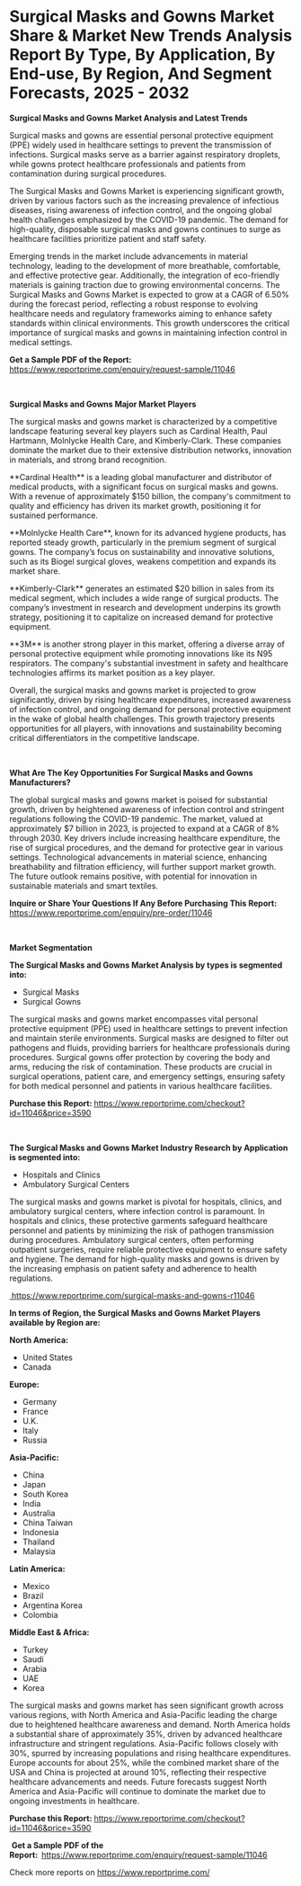 <p><h1>Surgical Masks and Gowns Market Share & Market New Trends Analysis Report By Type, By Application, By End-use, By Region, And Segment Forecasts, 2025 - 2032</h1></p><p><strong>Surgical Masks and Gowns Market Analysis and Latest Trends</strong></p>
<p><p>Surgical masks and gowns are essential personal protective equipment (PPE) widely used in healthcare settings to prevent the transmission of infections. Surgical masks serve as a barrier against respiratory droplets, while gowns protect healthcare professionals and patients from contamination during surgical procedures.</p><p>The Surgical Masks and Gowns Market is experiencing significant growth, driven by various factors such as the increasing prevalence of infectious diseases, rising awareness of infection control, and the ongoing global health challenges emphasized by the COVID-19 pandemic. The demand for high-quality, disposable surgical masks and gowns continues to surge as healthcare facilities prioritize patient and staff safety.</p><p>Emerging trends in the market include advancements in material technology, leading to the development of more breathable, comfortable, and effective protective gear. Additionally, the integration of eco-friendly materials is gaining traction due to growing environmental concerns. The Surgical Masks and Gowns Market is expected to grow at a CAGR of 6.50% during the forecast period, reflecting a robust response to evolving healthcare needs and regulatory frameworks aiming to enhance safety standards within clinical environments. This growth underscores the critical importance of surgical masks and gowns in maintaining infection control in medical settings.</p></p>
<p><strong>Get a Sample PDF of the Report:&nbsp;</strong> <a href="https://www.reportprime.com/enquiry/request-sample/11046?utm_campaign=2655&utm_medium=2&utm_source=Github&utm_content=ia&utm_term=20032025&utm_id=surgical-masks-and-gowns">https://www.reportprime.com/enquiry/request-sample/11046</a></p>
<p>&nbsp;</p>
<p><strong>Surgical Masks and Gowns Major Market Players</strong></p>
<p><p>The surgical masks and gowns market is characterized by a competitive landscape featuring several key players such as Cardinal Health, Paul Hartmann, Molnlycke Health Care, and Kimberly-Clark. These companies dominate the market due to their extensive distribution networks, innovation in materials, and strong brand recognition.</p><p>**Cardinal Health** is a leading global manufacturer and distributor of medical products, with a significant focus on surgical masks and gowns. With a revenue of approximately $150 billion, the company's commitment to quality and efficiency has driven its market growth, positioning it for sustained performance.</p><p>**Molnlycke Health Care**, known for its advanced hygiene products, has reported steady growth, particularly in the premium segment of surgical gowns. The company’s focus on sustainability and innovative solutions, such as its Biogel surgical gloves, weakens competition and expands its market share.</p><p>**Kimberly-Clark** generates an estimated $20 billion in sales from its medical segment, which includes a wide range of surgical products. The company’s investment in research and development underpins its growth strategy, positioning it to capitalize on increased demand for protective equipment.</p><p>**3M** is another strong player in this market, offering a diverse array of personal protective equipment while promoting innovations like its N95 respirators. The company's substantial investment in safety and healthcare technologies affirms its market position as a key player.</p><p>Overall, the surgical masks and gowns market is projected to grow significantly, driven by rising healthcare expenditures, increased awareness of infection control, and ongoing demand for personal protective equipment in the wake of global health challenges. This growth trajectory presents opportunities for all players, with innovations and sustainability becoming critical differentiators in the competitive landscape.</p></p>
<p>&nbsp;</p>
<p><strong>What Are The Key Opportunities For Surgical Masks and Gowns Manufacturers?</strong></p>
<p><p>The global surgical masks and gowns market is poised for substantial growth, driven by heightened awareness of infection control and stringent regulations following the COVID-19 pandemic. The market, valued at approximately $7 billion in 2023, is projected to expand at a CAGR of 8% through 2030. Key drivers include increasing healthcare expenditure, the rise of surgical procedures, and the demand for protective gear in various settings. Technological advancements in material science, enhancing breathability and filtration efficiency, will further support market growth. The future outlook remains positive, with potential for innovation in sustainable materials and smart textiles.</p></p>
<p><strong>Inquire or Share Your Questions If Any Before Purchasing This Report:</strong> <a href="https://www.reportprime.com/enquiry/pre-order/11046?utm_campaign=2655&utm_medium=2&utm_source=Github&utm_content=ia&utm_term=20032025&utm_id=surgical-masks-and-gowns">https://www.reportprime.com/enquiry/pre-order/11046</a></p>
<p>&nbsp;</p>
<p><strong>Market Segmentation</strong></p>
<p><strong>The Surgical Masks and Gowns Market Analysis by types is segmented into:</strong></p>
<p><ul><li>Surgical Masks</li><li>Surgical Gowns</li></ul></p>
<p><p>The surgical masks and gowns market encompasses vital personal protective equipment (PPE) used in healthcare settings to prevent infection and maintain sterile environments. Surgical masks are designed to filter out pathogens and fluids, providing barriers for healthcare professionals during procedures. Surgical gowns offer protection by covering the body and arms, reducing the risk of contamination. These products are crucial in surgical operations, patient care, and emergency settings, ensuring safety for both medical personnel and patients in various healthcare facilities.</p></p>
<p><strong>Purchase this Report:&nbsp;</strong><a href="https://www.reportprime.com/checkout?id=11046&price=3590&utm_campaign=2655&utm_medium=2&utm_source=Github&utm_content=ia&utm_term=20032025&utm_id=surgical-masks-and-gowns">https://www.reportprime.com/checkout?id=11046&price=3590</a></p>
<p>&nbsp;</p>
<p><strong>The Surgical Masks and Gowns Market Industry Research by Application is segmented into:</strong></p>
<p><ul><li>Hospitals and Clinics</li><li>Ambulatory Surgical Centers</li></ul></p>
<p><p>The surgical masks and gowns market is pivotal for hospitals, clinics, and ambulatory surgical centers, where infection control is paramount. In hospitals and clinics, these protective garments safeguard healthcare personnel and patients by minimizing the risk of pathogen transmission during procedures. Ambulatory surgical centers, often performing outpatient surgeries, require reliable protective equipment to ensure safety and hygiene. The demand for high-quality masks and gowns is driven by the increasing emphasis on patient safety and adherence to health regulations.</p></p>
<p><a href="https://www.reportprime.com/surgical-masks-and-gowns-r11046?utm_campaign=2655&utm_medium=2&utm_source=Github&utm_content=ia&utm_term=20032025&utm_id=surgical-masks-and-gowns">&nbsp;https://www.reportprime.com/surgical-masks-and-gowns-r11046</a></p>
<p><strong>In terms of Region, the Surgical Masks and Gowns Market Players available by Region are:</strong></p>
<p>
    <p> <strong> North America: </strong>
        <ul>
            <li>United States</li>
            <li>Canada</li>
        </ul>
        </p> 
    <p> <strong> Europe: </strong>
        <ul>
            <li>Germany</li>
            <li>France</li>
            <li>U.K.</li>
            <li>Italy</li>
            <li>Russia</li>
        </ul>
        </p> 
    <p> <strong> Asia-Pacific: </strong>
        <ul>
            <li>China</li>
            <li>Japan</li>
            <li>South Korea</li>
            <li>India</li>
            <li>Australia</li>
            <li>China Taiwan</li>
            <li>Indonesia</li>
            <li>Thailand</li>
            <li>Malaysia</li>
        </ul>
        </p> 
    <p> <strong> Latin America: </strong>
        <ul>
            <li>Mexico</li>
            <li>Brazil</li>
            <li>Argentina Korea</li>
            <li>Colombia</li>
        </ul>
        </p> 
    <p> <strong> Middle East & Africa: </strong>
        <ul>
            <li>Turkey</li>
            <li>Saudi</li>
            <li>Arabia</li>
            <li>UAE</li>
            <li>Korea</li>
        </ul>
    </p>
    </p>
<p><p>The surgical masks and gowns market has seen significant growth across various regions, with North America and Asia-Pacific leading the charge due to heightened healthcare awareness and demand. North America holds a substantial share of approximately 35%, driven by advanced healthcare infrastructure and stringent regulations. Asia-Pacific follows closely with 30%, spurred by increasing populations and rising healthcare expenditures. Europe accounts for about 25%, while the combined market share of the USA and China is projected at around 10%, reflecting their respective healthcare advancements and needs. Future forecasts suggest North America and Asia-Pacific will continue to dominate the market due to ongoing investments in healthcare.</p></p>
<p><strong>Purchase this Report: </strong><a href="https://www.reportprime.com/checkout?id=11046&price=3590&utm_campaign=2655&utm_medium=2&utm_source=Github&utm_content=ia&utm_term=20032025&utm_id=surgical-masks-and-gowns">https://www.reportprime.com/checkout?id=11046&price=3590</a></p>
<p>&nbsp;<strong>Get a Sample PDF of the Report:&nbsp;&nbsp;</strong><a href="https://www.reportprime.com/enquiry/request-sample/11046?utm_campaign=2655&utm_medium=2&utm_source=Github&utm_content=ia&utm_term=20032025&utm_id=surgical-masks-and-gowns">https://www.reportprime.com/enquiry/request-sample/11046</a></p>
<p><strong></strong></p>
<p>Check more reports on <a href="https://www.reportprime.com/?utm_campaign=2655&utm_medium=2&utm_source=Github&utm_content=ia&utm_term=20032025&utm_id=surgical-masks-and-gowns">https://www.reportprime.com/</a></p>